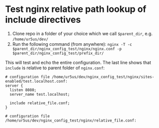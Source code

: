 # Test nginx relative path lookup of include directives

1. Clone repo in a folder of your choice which we call `$parent_dir`, e.g.
   `/home/ur5us/dev/`
2. Run the following command (from anywhere):
   `nginx -T -c $parent_dir/nginx_config_test/nginx/nginx.conf -p $parent_dir/nginx_config_test/prefix_dir/`

This will test and echo the entire configuration. The last line shows that
`include` is relative to parent folder of `nginx.conf`:

```
# configuration file /home/ur5us/dev/nginx_config_test/nginx/sites-enabled/test.localhost.conf:
server {
  listen 8080;
  server_name test.localhost;

  include relative_file.conf;
}

# configuration file /home/ur5us/dev/nginx_config_test/nginx/relative_file.conf:
```
